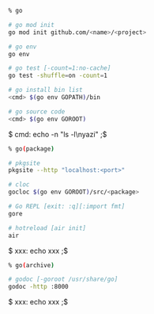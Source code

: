 ```sh
% go

# go mod init
go mod init github.com/<name>/<project>

# go env
go env

# go test [-count=1:no-cache]
go test -shuffle=on -count=1

# go install bin list
<cmd> $(go env GOPATH)/bin

# go source code
<cmd> $(go env GOROOT)
```

$ cmd: echo -n "ls -l\nyazi"
;$

```sh
% go(package)

# pkgsite
pkgsite --http "localhost:<port>"

# cloc
gocloc $(go env GOROOT)/src/<package>

# Go REPL [exit: :q][:import fmt]
gore

# hotreload [air init]
air
```

$ xxx: echo xxx
;$

```sh
% go(archive)

# godoc [-goroot /usr/share/go]
godoc -http :8000
```

$ xxx: echo xxx
;$
